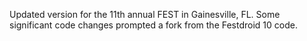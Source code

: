 Updated version for the 11th annual FEST in Gainesville, FL. Some significant code changes prompted a fork from the Festdroid 10 code.
